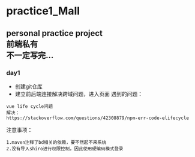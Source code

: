 # practice1_Mall
personal practice project  
前端私有  
 不一定写完...
 ---
### day1  
* 创建git仓库  
* 建立前后端连接解决跨域问题，进入页面
遇到的问题：  
```
vue life cycle问题
解决：
https://stackoverflow.com/questions/42308879/npm-err-code-elifecycle
```
注意事项：
```
1.maven注释了bd相关的依赖，要不然起不来系统
2.没有导入shiro进行权限控制，因此使用硬编码模式登录
```